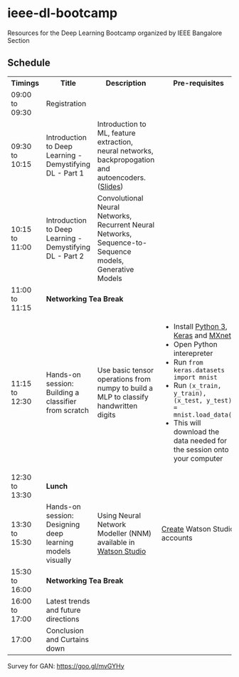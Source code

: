 # ieee-dl-bootcamp
Resources for the Deep Learning Bootcamp organized by IEEE Bangalore Section

## Schedule
<table>
  <tr>
    <th>Timings</th>
    <th>Title</th>
    <th>Description</th>
    <th>Pre-requisites</th>
  </tr>
  <tr>
    <td>09:00 to 09:30</td>
    <td>Registration</td>
    <td></td>
    <td></td>
  </tr>
  <tr>
    <td>09:30 to 10:15</td>
    <td>Introduction to Deep Learning - Demystifying DL - Part 1</td>
    <td>Introduction to ML, feature extraction, neural networks, backpropogation and autoencoders. (<a href="https://www.slideshare.net/rahular1/deep-learning-basics-part-1" target="_blank">Slides</a>)</td>
    <td></td>
  </tr>
  <tr>
    <td>10:15 to 11:00</td>
    <td>Introduction to Deep Learning - Demystifying DL - Part 2</td>
    <td>Convolutional Neural Networks, Recurrent Neural Networks, Sequence-to-Sequence models, Generative Models</td>
    <td></td>
  </tr>
  <tr>
    <td>11:00 to 11:15</td>
    <td colspan="3"><b>Networking Tea Break</b></td>
  </tr>
  <tr>
    <td>11:15 to 12:30</td>
    <td>Hands-on session: Building a classifier from scratch</td>
    <td>Use basic tensor operations from numpy to build a MLP to classify handwritten digits</td>
    <td>
      <ul>
        <li>Install <a href="https://www.anaconda.com/download/">Python 3</a>, <a href="https://keras.io/#installation">Keras</a> and <a href="https://mxnet.incubator.apache.org/install/">MXnet</a></li>
        <li>Open Python interepreter</li>
        <li>Run <code>from keras.datasets import mnist</code></li>
        <li>Run <code>(x_train, y_train), (x_test, y_test) = mnist.load_data()</code></li>
        <li>This will download the data needed for the session onto your computer</li>
      </ul>
    </td>
  </tr>
  <tr>
    <td>12:30 to 13:30</td>
    <td colspan="3"><b>Lunch</b></td>
  </tr>
  <tr>
    <td>13:30 to 15:30</td>
    <td>Hands-on session: Designing deep learning models visually</td>
    <td>Using Neural Network Modeller (NNM) available in <a href="https://www.ibm.com/cloud/watson-studio">Watson Studio</a></td>
    <td><a href="https://github.com/rahular/ieee-dl-bootcamp/blob/master/instructions.md">Create</a> Watson Studio accounts</td>
  </tr>
  <tr>
    <td>15:30 to 16:00</td>
    <td colspan="3"><b>Networking Tea Break</b></td>
  </tr>
  <tr>
    <td>16:00 to 17:00</td>
    <td>Latest trends and future directions</td>
    <td></td>
    <td></td>
  </tr>
  <tr>
    <td>17:00</td>
    <td>Conclusion and Curtains down</td>
    <td></td>
    <td></td>
  </tr>
</table>


Survey for GAN: https://goo.gl/mvGYHy
